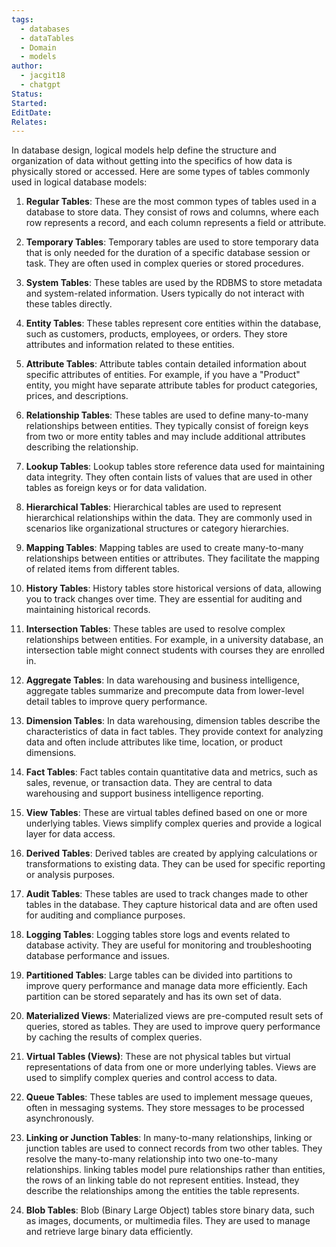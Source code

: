 ```yaml
---
tags:
  - databases
  - dataTables
  - Domain
  - models
author:
  - jacgit18
  - chatgpt
Status: 
Started: 
EditDate: 
Relates:
---
```

In database design, logical models help define the structure and organization of data without getting into the specifics of how data is physically stored or accessed. Here are some types of tables commonly used in logical database models:  

  
1. **Regular Tables**: These are the most common types of tables used in a database to store data. They consist of rows and columns, where each row represents a record, and each column represents a field or attribute.  
  
2. **Temporary Tables**: Temporary tables are used to store temporary data that is only needed for the duration of a specific database session or task. They are often used in complex queries or stored procedures.  
  
3. **System Tables**: These tables are used by the RDBMS to store metadata and system-related information. Users typically do not interact with these tables directly.

4. **Entity Tables**: These tables represent core entities within the database, such as customers, products, employees, or orders. They store attributes and information related to these entities.  
  
5. **Attribute Tables**: Attribute tables contain detailed information about specific attributes of entities. For example, if you have a "Product" entity, you might have separate attribute tables for product categories, prices, and descriptions.  
  
6. **Relationship Tables**: These tables are used to define many-to-many relationships between entities. They typically consist of foreign keys from two or more entity tables and may include additional attributes describing the relationship.  
  
7. **Lookup Tables**: Lookup tables store reference data used for maintaining data integrity. They often contain lists of values that are used in other tables as foreign keys or for data validation.  
  
8. **Hierarchical Tables**: Hierarchical tables are used to represent hierarchical relationships within the data. They are commonly used in scenarios like organizational structures or category hierarchies.  
  
9. **Mapping Tables**: Mapping tables are used to create many-to-many relationships between entities or attributes. They facilitate the mapping of related items from different tables.  
  
10. **History Tables**: History tables store historical versions of data, allowing you to track changes over time. They are essential for auditing and maintaining historical records.  
  
11. **Intersection Tables**: These tables are used to resolve complex relationships between entities. For example, in a university database, an intersection table might connect students with courses they are enrolled in.  
  
12. **Aggregate Tables**: In data warehousing and business intelligence, aggregate tables summarize and precompute data from lower-level detail tables to improve query performance.  
  
13. **Dimension Tables**: In data warehousing, dimension tables describe the characteristics of data in fact tables. They provide context for analyzing data and often include attributes like time, location, or product dimensions.  
  
14. **Fact Tables**: Fact tables contain quantitative data and metrics, such as sales, revenue, or transaction data. They are central to data warehousing and support business intelligence reporting.  
  
15. **View Tables**: These are virtual tables defined based on one or more underlying tables. Views simplify complex queries and provide a logical layer for data access.  
  
16. **Derived Tables**: Derived tables are created by applying calculations or transformations to existing data. They can be used for specific reporting or analysis purposes.  

17. **Audit Tables**: These tables are used to track changes made to other tables in the database. They capture historical data and are often used for auditing and compliance purposes.  
  
6. **Logging Tables**: Logging tables store logs and events related to database activity. They are useful for monitoring and troubleshooting database performance and issues.  
  
7. **Partitioned Tables**: Large tables can be divided into partitions to improve query performance and manage data more efficiently. Each partition can be stored separately and has its own set of data.  
  
8. **Materialized Views**: Materialized views are pre-computed result sets of queries, stored as tables. They are used to improve query performance by caching the results of complex queries.  
  
9. **Virtual Tables (Views)**: These are not physical tables but virtual representations of data from one or more underlying tables. Views are used to simplify complex queries and control access to data.  
  
10. **Queue Tables**: These tables are used to implement message queues, often in messaging systems. They store messages to be processed asynchronously.  
  
12. **Linking or Junction Tables**: In many-to-many relationships, linking or junction tables are used to connect records from two other tables. They resolve the many-to-many relationship into two one-to-many relationships.  linking tables model pure relationships rather than entities, the rows of an linking table do not represent entities. Instead, they describe the relationships among the entities the table represents. 
  
13. **Blob Tables**: Blob (Binary Large Object) tables store binary data, such as images, documents, or multimedia files. They are used to manage and retrieve large binary data efficiently.